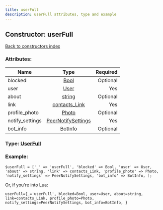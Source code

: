 ```yaml
---
title: userFull
description: userFull attributes, type and example
---
```

## Constructor: userFull  
[Back to constructors index](index.md)



### Attributes:

| Name     |    Type       | Required |
|----------|:-------------:|---------:|
|blocked|[Bool](../types/Bool.md) | Optional|
|user|[User](../types/User.md) | Yes|
|about|[string](../types/string.md) | Optional|
|link|[contacts\_Link](../types/contacts_Link.md) | Yes|
|profile\_photo|[Photo](../types/Photo.md) | Optional|
|notify\_settings|[PeerNotifySettings](../types/PeerNotifySettings.md) | Yes|
|bot\_info|[BotInfo](../types/BotInfo.md) | Optional|



### Type: [UserFull](../types/UserFull.md)


### Example:

```
$userFull = ['_' => 'userFull', 'blocked' => Bool, 'user' => User, 'about' => string, 'link' => contacts_Link, 'profile_photo' => Photo, 'notify_settings' => PeerNotifySettings, 'bot_info' => BotInfo, ];
```  

Or, if you're into Lua:  


```
userFull={_='userFull', blocked=Bool, user=User, about=string, link=contacts_Link, profile_photo=Photo, notify_settings=PeerNotifySettings, bot_info=BotInfo, }

```


